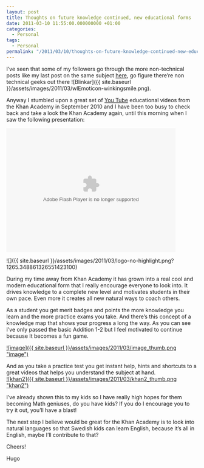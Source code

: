 ```yaml
---
layout: post
title: Thoughts on future knowledge continued, new educational forms
date: 2011-03-10 11:55:00.000000000 +01:00
categories:
  - Personal
tags:
  - Personal
permalink: "/2011/03/10/thoughts-on-future-knowledge-continued-new-educational-forms/"
---
```


I’ve seen that some of my followers go through the more non-technical posts like my last post on the same subject [here](http://www.hugohaggmark.com/2010/12/30/thoughts-on-future-knowledge/ "thoughts-on-future-knowledge"), go figure there’re non technical geeks out there ![Blinkar]({{ site.baseurl }}/assets/images/2011/03/wlEmoticon-winkingsmile.png).

Anyway I stumbled upon a great set of [You Tube](http://www.youtube.com/ "YouTube - Broadcast Yourself") educational videos from the Khan Academy in September 2010 and I have been too busy to check back and take a look the Khan Academy again, until this morning when I saw the following presentation:

<object width="446" height="326"><param name="movie" value="http://video.ted.com/assets/player/swf/EmbedPlayer.swf">

<param name="allowFullScreen" value="true">
<param name="allowScriptAccess" value="always">
<param name="wmode" value="transparent">
<param name="bgColor" value="#ffffff">
<param name="flashvars" value="vu=http://video.ted.com/talks/dynamic/SalmanKhan_2011-medium.flv&amp;su=http://images.ted.com/images/ted/tedindex/embed-posters/TedTalks-1609.embed_thumbnail.jpg&amp;vw=432&amp;vh=240&amp;ap=0&amp;ti=1090&amp;introDuration=15330&amp;adDuration=4000&amp;postAdDuration=830&amp;adKeys=talk=salman_khan_let_s_use_video_to_reinvent_education;year=2011;theme=a_taste_of_ted2011;theme=new_on_ted_com;event=TED2011;&amp;preAdTag=tconf.ted/embed;tile=1;sz=512x288;">
<embed src="http://video.ted.com/assets/player/swf/EmbedPlayer.swf" pluginspace="http://www.macromedia.com/go/getflashplayer" type="application/x-shockwave-flash" wmode="transparent" bgcolor="#ffffff" width="446" height="326" allowfullscreen="true" allowscriptaccess="always" flashvars="vu=http://video.ted.com/talks/dynamic/SalmanKhan_2011-medium.flv&amp;su=http://images.ted.com/images/ted/tedindex/embed-posters/TedTalks-1609.embed_thumbnail.jpg&amp;vw=432&amp;vh=240&amp;ap=0&amp;ti=1090&amp;introDuration=15330&amp;adDuration=4000&amp;postAdDuration=830&amp;adKeys=talk=salman_khan_let_s_use_video_to_reinvent_education;year=2011;theme=a_taste_of_ted2011;theme=new_on_ted_com;event=TED2011;"></embed></object>

![]({{ site.baseurl }}/assets/images/2011/03/logo-no-highlight.png?1265.348861326551423100)

During my time away from Khan Academy it has grown into a real cool and modern educational form that I really encourage everyone to look into. It drives knowledge to a complete new level and motivates students in their own pace. Even more it creates all new natural ways to coach others.

As a student you get merit badges and points the more knowledge you learn and the more practice exams you take. And there’s this concept of a knowledge map that shows your progress a long the way. As you can see I’ve only passed the basic Addition 1-2 but I feel motivated to continue because It becomes a fun game.

[![image]({{ site.baseurl }}/assets/images/2011/03/image_thumb.png "image")](http://www.hugohaggmark.com/wp-content/uploads/2011/03/image.png)

And as you take a practice test you get instant help, hints and shortcuts to a great videos that helps you understand the subject at hand.  
[![khan2]({{ site.baseurl }}/assets/images/2011/03/khan2_thumb.png "khan2")](http://www.hugohaggmark.com/wp-content/uploads/2011/03/khan2.png)

I’ve already shown this to my kids so I have really high hopes for them becoming Math geniuses, do you have kids? If you do I encourage you to try it out, you’ll have a blast!

The next step I believe would be great for the Khan Academy is to look into natural languages so that Swedish kids can learn English, because it’s all in English, maybe I’ll contribute to that?

Cheers!

Hugo
